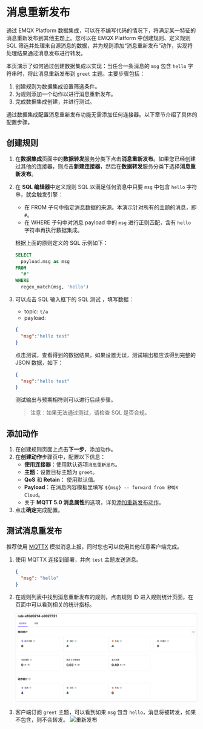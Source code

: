# 消息重新发布

通过 EMQX Platform 数据集成，可以在不编写代码的情况下，将满足某一特征的消息重新发布到其他主题上。您可以在 EMQX Platform 中创建规则、定义规则 SQL 筛选并处理来自源消息的数据，并为规则添加“消息重新发布”动作，实现将处理结果通过消息发布进行转发。

本页演示了如何通过创建数据集成以实现：当任合一条消息的 `msg` 包含 `hello` 字符串时，将此消息重新发布到 `greet` 主题。主要步骤包括：

1. 创建规则为数据集成设置筛选条件。
2. 为规则添加一个动作以进行消息重新发布。
3. 完成数据集成创建，并进行测试。

通过数据集成配置消息重新发布功能无需添加任何连接器。以下章节介绍了具体的配置步骤。

## 创建规则

1. 在**数据集成**页面中的**数据转发**服务分类下点击**消息重新发布**。如果您已经创建过其他的连接器，则点击**新建连接器**，然后在**数据转发**服务分类下选择**消息重新发布**。
2. 在 **SQL 编辑器**中定义规则 SQL 以满足任何消息中只要 `msg` 中包含 `hello` 字符串，就会触发引擎：

   - 在 FROM 子句中指定消息数据的来源。本演示针对所有的主题的消息，即 `#`。
   - 在 WHERE 子句中对消息 payload 中的 `msg` 进行正则匹配，含有 `hello` 字符串再执行数据集成。

   根据上面的原则定义的 SQL 示例如下：

   ```sql
   SELECT
     payload.msg as msg
   FROM
     "#"
   WHERE  
     regex_match(msg, 'hello')
   ```

3. 可以点击 SQL 输入框下的 SQL 测试 ，填写数据：

   - topic: `t/a`
   - payload:

   ```json
   {
     "msg":"hello test"
   }
   ```

   点击测试，查看得到的数据结果，如果设置无误，测试输出框应该得到完整的 JSON 数据，如下：

   ```json
   {
     "msg":"hello test"
   }
   ```

   测试输出与预期相符则可以进行后续步骤。
   >注意：如果无法通过测试，请检查 SQL 是否合规。
   


## 添加动作

1. 在创建规则页面上点击**下一步**，添加动作。
2. 在**创建动作**步骤页中，配置以下信息：
   - **使用连接器**：使用默认选项`消息重新发布`。
   - **主题**：设置目标主题为 `greet`。
   - **QoS** 和 **Retain**： 使用默认值。
   - **Payload**：在消息内容模板里填写 `${msg} -- forward from EMQX Cloud`。
   - 关于 **MQTT 5.0 消息属性**的选项，详见[添加重新发布动作](#添加重新发布动作)。
3. 点击**确定**完成配置。


## 测试消息重发布

推荐使用 [MQTTX](https://mqttx.app/) 模拟消息上报，同时您也可以使用其他任意客户端完成。
1. 使用 MQTTX 连接到部署，并向 `test` 主题发送消息。

   ```json
   {
     "msg": "hello"
   }
   ```

2. 在规则列表中找到消息重新发布的规则，点击规则 ID 进入规则统计页面，在页面中可以看到相关的统计指标。

     ![重新发布](./_assets/republish_01.png)

3. 客户端订阅 `greet` 主题，可以看到如果 `msg` 包含 `hello`，消息将被转发，如果不包含，则不会转发。
    ![重新发布](./_assets/republish_02.png)
